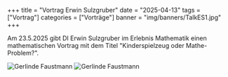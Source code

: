 +++
title = "Vortrag Erwin Sulzgruber"
date = "2025-04-13"
tags = ["Vortrag"]
categories = ["Vorträge"]
banner = "img/banners/TalkES1.jpg"
+++

Am 23.5.2025 gibt DI Erwin Sulzgruber im Erlebnis Mathematik einen mathematischen Vortrag mit dem Titel "Kinderspielzeug oder Mathe-Problem?".

![Gerlinde Faustmann](/img/banners/TalkES2.jpg)
![Gerlinde Faustmann](/img/banners/TalkES1.jpg)
